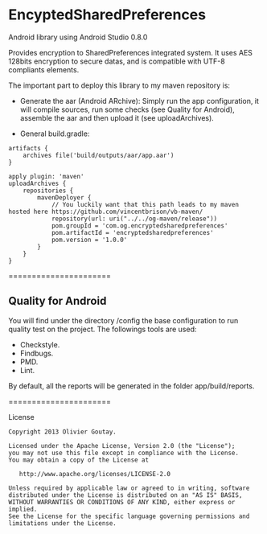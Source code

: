 EncyptedSharedPreferences
======================

Android library using Android Studio 0.8.0

Provides encryption to SharedPreferences integrated system.
It uses AES 128bits encryption to secure datas, and is compatible with UTF-8 compliants elements.

The important part to deploy this library to my maven repository is:

- Generate the aar (Android ARchive):
Simply run the app configuration, it will compile sources, run some checks (see Quality for Android), assemble the aar and then upload it (see uploadArchives).

- General build.gradle:

```
artifacts {
    archives file('build/outputs/aar/app.aar')
}

apply plugin: 'maven'
uploadArchives {
    repositories {
        mavenDeployer {
            // You luckily want that this path leads to my maven hosted here https://github.com/vincentbrison/vb-maven/
            repository(url: uri("../../og-maven/release"))
            pom.groupId = 'com.og.encryptedsharedpreferences'
            pom.artifactId = 'encryptedsharedpreferences'
            pom.version = '1.0.0'
        }
    }
}
 ```
 
======================

Quality for Android
-------
You will find under the directory /config the base configuration to run quality test on the project.
The followings tools are used:
 - Checkstyle.
 - Findbugs.
 - PMD.
 - Lint.
 
By default, all the reports will be generated in the folder app/build/reports.
 
======================

License

    Copyright 2013 Olivier Goutay.

    Licensed under the Apache License, Version 2.0 (the "License");
    you may not use this file except in compliance with the License.
    You may obtain a copy of the License at

       http://www.apache.org/licenses/LICENSE-2.0

    Unless required by applicable law or agreed to in writing, software
    distributed under the License is distributed on an "AS IS" BASIS,
    WITHOUT WARRANTIES OR CONDITIONS OF ANY KIND, either express or implied.
    See the License for the specific language governing permissions and
    limitations under the License.